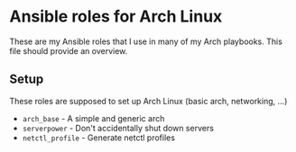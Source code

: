 # Ansible roles for Arch Linux

These are my Ansible roles that I use in many of my Arch playbooks.
This file should provide an overview.

## Setup

These roles are supposed to set up Arch Linux (basic arch, networking, ...)
- `arch_base` - A simple and generic arch
- `serverpower` - Don't accidentally shut down servers
- `netctl_profile` - Generate netctl profiles

